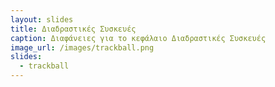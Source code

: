 ```yaml
---
layout: slides
title: Διαδραστικές Συσκευές
caption: Διαφάνειες για το κεφάλαιο Διαδραστικές Συσκευές
image_url: /images/trackball.png 
slides:
  - trackball
---
```




